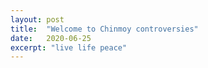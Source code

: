 ```yaml
---
layout: post
title:  "Welcome to Chinmoy controversies"
date:   2020-06-25
excerpt: "live life peace"
---
```

